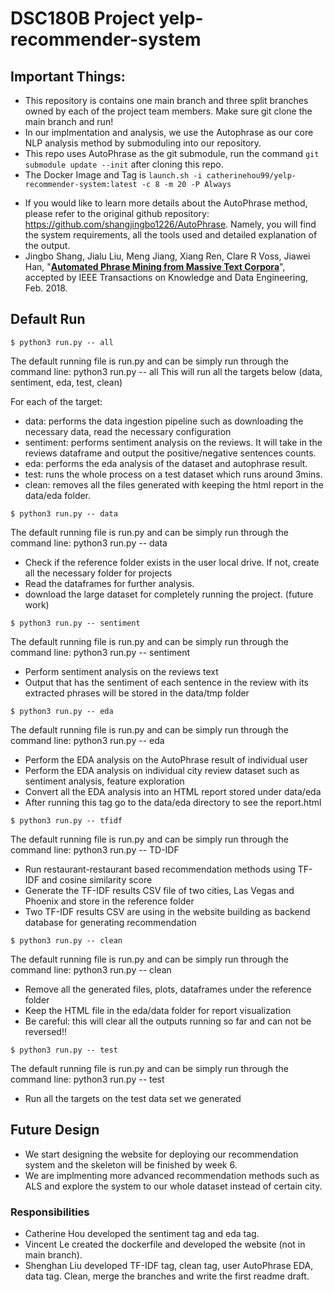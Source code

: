 # DSC180B Project yelp-recommender-system

## Important Things:
* This repository is contains one main branch and three split branches owned by each of the project team members. Make sure git clone the main branch and run!
* In our implmentation and analysis, we use the Autophrase as our core NLP analysis method by submoduling into our repository.
* This repo uses AutoPhrase as the git submodule, run the command `git submodule update --init` after cloning this repo.
* The Docker Image and Tag is `launch.sh -i catherinehou99/yelp-recommender-system:latest -c 8 -m 20 -P Always`
- If you would like to learn more details about the AutoPhrase method, please refer to the original github repository: https://github.com/shangjingbo1226/AutoPhrase. Namely, you will find the system requirements, all the tools used and detailed explanation of the output.
- Jingbo Shang, Jialu Liu, Meng Jiang, Xiang Ren, Clare R Voss, Jiawei Han, "**[Automated Phrase Mining from Massive Text Corpora](https://arxiv.org/abs/1702.04457)**", accepted by IEEE Transactions on Knowledge and Data Engineering, Feb. 2018.

## Default Run

```
$ python3 run.py -- all
```
The default running file is run.py and can be simply run through the command line: python3 run.py -- all
This will run all the targets below (data, sentiment, eda, test, clean)

For each of the target:
* data: performs the data ingestion pipeline such as downloading the necessary data, read the necessary configuration
* sentiment: performs sentiment analysis on the reviews. It will take in the reviews dataframe and output the positive/negative sentences counts.
* eda: performs the eda analysis of the dataset and autophrase result.
* test: runs the whole process on a test dataset which runs around 3mins.
* clean: removes all the files generated with keeping the html report in the data/eda folder.

```
$ python3 run.py -- data
```
The default running file is run.py and can be simply run through the command line: python3 run.py -- data
* Check if the reference folder exists in the user local drive. If not, create all the necessary folder for projects
* Read the dataframes for further analysis.
* download the large dataset for completely running the project. (future work)

```
$ python3 run.py -- sentiment
```
The default running file is run.py and can be simply run through the command line: python3 run.py -- sentiment
* Perform sentiment analysis on the reviews text
* Output that has the sentiment of each sentence in the review with its extracted phrases will be stored in the data/tmp folder

```
$ python3 run.py -- eda
```
The default running file is run.py and can be simply run through the command line: python3 run.py -- eda
* Perform the EDA analysis on the AutoPhrase result of individual user
* Perform the EDA analysis on individual city review dataset such as sentiment analysis, feature exploration
* Convert all the EDA analysis into an HTML report stored under data/eda
* After running this tag go to the data/eda directory to see the report.html

```
$ python3 run.py -- tfidf
```
The default running file is run.py and can be simply run through the command line: python3 run.py -- TD-IDF
* Run restaurant-restaurant based recommendation methods using TF-IDF and cosine similarity score
* Generate the TF-IDF results CSV file of two cities, Las Vegas and Phoenix and store in the reference folder
* Two TF-IDF results CSV are using in the website building as backend database for generating recommendation


```
$ python3 run.py -- clean
```
The default running file is run.py and can be simply run through the command line: python3 run.py -- clean
* Remove all the generated files, plots, dataframes under the reference folder
* Keep the HTML file in the eda/data folder for report visualization
* Be careful: this will clear all the outputs running so far and can not be reversed!!

```
$ python3 run.py -- test
```
The default running file is run.py and can be simply run through the command line: python3 run.py -- test
* Run all the targets on the test data set we generated 

## Future Design

- We start designing the website for deploying our recommendation system and the skeleton will be finished by week 6.
- We are implmenting more advanced recommendation methods such as ALS and explore the system to our whole dataset instead of certain city.


### Responsibilities
* Catherine Hou developed the sentiment tag and eda tag.
* Vincent Le created the dockerfile and developed the website (not in main branch).
* Shenghan Liu developed TF-IDF tag, clean tag, user AutoPhrase EDA, data tag. Clean, merge the branches and write the first readme draft.
